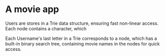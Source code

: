 # A movie app

Users are stores in a Trie data structure, ensuring fast non-linear access. Each node contains a character, which 

Each Username's last letter in a Trie corresponds to a node, which has a built-in binary search tree, containing movie names in the nodes for quick access.
